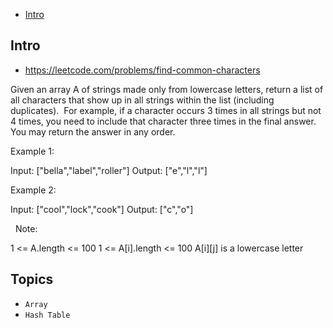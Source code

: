 - [Intro](#intro)

## Intro

- https://leetcode.com/problems/find-common-characters

Given an array A of strings made only from lowercase letters, return a list of all characters that show up in all strings within the list (including duplicates).  For example, if a character occurs 3 times in all strings but not 4 times, you need to include that character three times in the final answer.
You may return the answer in any order.
 

Example 1:

Input: ["bella","label","roller"]
Output: ["e","l","l"]


Example 2:

Input: ["cool","lock","cook"]
Output: ["c","o"]

 
Note:

1 <= A.length <= 100
1 <= A[i].length <= 100
A[i][j] is a lowercase letter




## Topics

- `Array`
- `Hash Table`


